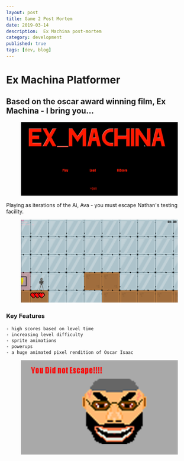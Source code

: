 ```yaml
---
layout: post
title: Game 2 Post Mortem
date: 2019-03-14
description:  Ex Machina post-mortem
category: development
published: true
tags: [dev, blog]
---
```


# Ex Machina Platformer

## Based on the oscar award winning film, Ex Machina - I bring you... <br>
<figure>
    <img src="../assets/img/ExMach4.png">
</figure>

Playing as iterations of the Ai, Ava - you must escape Nathan's testing facility.
<figure>
    <img src="../assets/img/ExMachina1.PNG">
</figure>

### Key Features
    - high scores based on level time
    - increasing level difficulty
    - sprite animations
    - powerups
    - a huge animated pixel rendition of Oscar Isaac
 <figure>
    <img src="../assets/img/ExMachina2.PNG">
    </figure>
  
